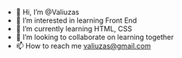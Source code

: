 - 👋 Hi, I’m @Valiuzas
- 👀 I’m interested in learning Front End
- 🌱 I’m currently learning HTML, CSS
- 💞️ I’m looking to collaborate on learning together
- 📫 How to reach me valiuzas@gmail.com

<!---
Valiuzas/Valiuzas is a ✨ special ✨ repository because its `README.md` (this file) appears on your GitHub profile.
You can click the Preview link to take a look at your changes.
--->

